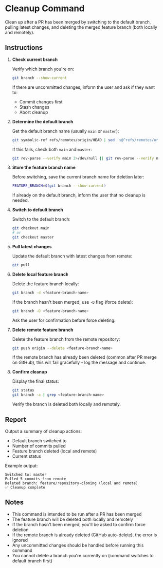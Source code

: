 # Cleanup Command

Clean up after a PR has been merged by switching to the default branch, pulling latest changes, and deleting the merged feature branch (both locally and remotely).

## Instructions

1. **Check current branch**
   
   Verify which branch you're on:
   ```bash
   git branch --show-current
   ```
   
   If there are uncommitted changes, inform the user and ask if they want to:
   - Commit changes first
   - Stash changes
   - Abort cleanup

2. **Determine the default branch**
   
   Get the default branch name (usually `main` or `master`):
   ```bash
   git symbolic-ref refs/remotes/origin/HEAD | sed 's@^refs/remotes/origin/@@'
   ```
   
   If this fails, check both `main` and `master`:
   ```bash
   git rev-parse --verify main 2>/dev/null || git rev-parse --verify master
   ```

3. **Store the feature branch name**
   
   Before switching, save the current branch name for deletion later:
   ```bash
   FEATURE_BRANCH=$(git branch --show-current)
   ```
   
   If already on the default branch, inform the user that no cleanup is needed.

4. **Switch to default branch**
   
   Switch to the default branch:
   ```bash
   git checkout main
   # or
   git checkout master
   ```

5. **Pull latest changes**
   
   Update the default branch with latest changes from remote:
   ```bash
   git pull
   ```

6. **Delete local feature branch**
   
   Delete the feature branch locally:
   ```bash
   git branch -d <feature-branch-name>
   ```
   
   If the branch hasn't been merged, use `-D` flag (force delete):
   ```bash
   git branch -D <feature-branch-name>
   ```
   
   Ask the user for confirmation before force deleting.

7. **Delete remote feature branch**
   
   Delete the feature branch from the remote repository:
   ```bash
   git push origin --delete <feature-branch-name>
   ```
   
   If the remote branch has already been deleted (common after PR merge on GitHub), this will fail gracefully - log the message and continue.

8. **Confirm cleanup**
   
   Display the final status:
   ```bash
   git status
   git branch -a | grep <feature-branch-name>
   ```
   
   Verify the branch is deleted both locally and remotely.

## Report

Output a summary of cleanup actions:
- Default branch switched to
- Number of commits pulled
- Feature branch deleted (local and remote)
- Current status

Example output:
```
Switched to: master
Pulled 5 commits from remote
Deleted branch: feature/repository-cloning (local and remote)
✅ Cleanup complete
```

## Notes

- This command is intended to be run after a PR has been merged
- The feature branch will be deleted both locally and remotely
- If the branch hasn't been merged, you'll be asked to confirm force deletion
- If the remote branch is already deleted (GitHub auto-delete), the error is ignored
- Any uncommitted changes should be handled before running this command
- You cannot delete a branch you're currently on (command switches to default branch first)
